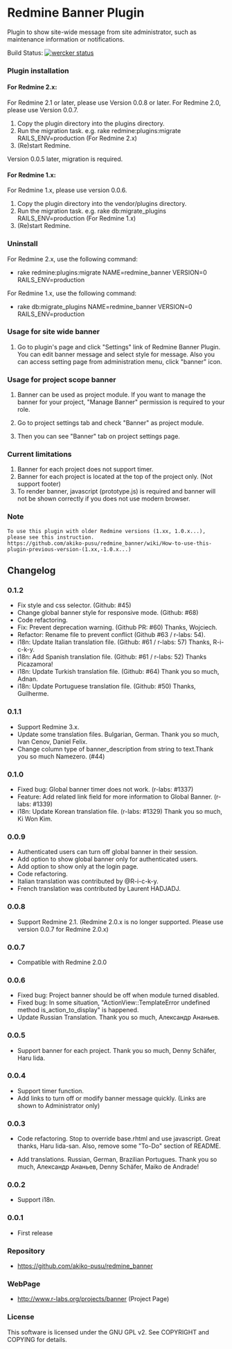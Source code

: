# Redmine Banner Plugin 

Plugin to show site-wide message from site administrator, such as maintenance
information or notifications.

Build Status: [![wercker status](https://app.wercker.com/status/d9d99ba1334f550bd82fd6ae5218523f/s/master "wercker status")](https://app.wercker.com/project/byKey/d9d99ba1334f550bd82fd6ae5218523f)

### Plugin installation

#### For Redmine 2.x:

For Redmine 2.1 or later, please use Version 0.0.8 or later. For Redmine 2.0,
please use Version 0.0.7.

1.  Copy the plugin directory into the plugins directory.
2.  Run the migration task.  e.g. rake redmine:plugins:migrate
    RAILS_ENV=production  (For Redmine 2.x)
3.  (Re)start Redmine.


Version 0.0.5 later, migration is required.

#### For Redmine 1.x:

For Redmine 1.x, please use version 0.0.6.

1.  Copy the plugin directory into the vendor/plugins directory.
2.  Run the migration task. e.g. rake db:migrate_plugins RAILS_ENV=production
    (For Redmine 1.x)
3.  (Re)start Redmine.


### Uninstall

For Redmine 2.x, use the following command:

*   rake redmine:plugins:migrate NAME=redmine_banner VERSION=0
    RAILS_ENV=production


For Redmine 1.x, use the following command:

*   rake db:migrate_plugins NAME=redmine_banner VERSION=0 RAILS_ENV=production


### Usage for site wide banner

1.  Go to plugin's page and click "Settings" link of Redmine Banner Plugin.
    You can edit banner message and select style for message. Also you can
    access setting page from administration menu, click "banner" icon. 


### Usage for project scope banner

1.  Banner can be used as project module. If you want to manage the banner for
    your project, "Manage Banner" permission is required to your role.

2.  Go to project settings tab and check "Banner" as project module.
3.  Then you can see "Banner" tab on project settings page.


### Current limitations

1.  Banner for each project does not support timer.
2.  Banner for each project is located at the top of the project only. (Not
    support footer)
3.  To render banner, javascript (prototype.js) is required and banner will
    not be shown correctly if you does not use modern browser.



### Note

    To use this plugin with older Redmine versions (1.xx, 1.0.x...), please see this instruction.
    https://github.com/akiko-pusu/redmine_banner/wiki/How-to-use-this-plugin-previous-version-(1.xx,-1.0.x...)

## Changelog

### 0.1.2

*   Fix style and css selector. (Github: #45)
*   Change global banner style for responsive mode. (Github: #68)
*   Code refactoring.
*   Fix: Prevent deprecation warning. (Github PR: #60) Thanks, Wojciech.
*   Refactor: Rename file to prevent conflict (Github #63 / r-labs: 54).
*   i18n: Update Italian translation file. (Github: #61 / r-labs: 57) Thanks,
    R-i-c-k-y.
*   i18n: Add Spanish translation file. (Github: #61 / r-labs: 52) Thanks
    Picazamora!
*   i18n: Update Turkish translation file. (Github: #64) Thank you so much,
    Adnan.
*   i18n: Update Portuguese translation file. (Github: #50) Thanks, Guilherme.


### 0.1.1

*   Support Redmine 3.x.
*   Update some translation files. Bulgarian, German. Thank you so much, Ivan
    Cenov, Daniel Felix.
*   Change column type of banner_description from string to text.Thank you so
    much Namezero. (#44)


### 0.1.0

*   Fixed bug: Global banner timer does not work. (r-labs: #1337)
*   Feature: Add related link field for more information to Global Banner.
    (r-labs: #1339)
*   i18n: Update Korean translation file. (r-labs: #1329) Thank you so much,
    Ki Won Kim.


### 0.0.9

*   Authenticated users can turn off global banner in their session.
*   Add option to show global banner only for authenticated users.
*   Add option to show only at the login page.
*   Code refactoring.
*   Italian translation was contributed by @R-i-c-k-y.
*   French translation was contributed by Laurent HADJADJ.


### 0.0.8

*   Support Redmine 2.1. (Redmine 2.0.x is no longer supported. Please use
    version 0.0.7 for Redmine 2.0.x) 


### 0.0.7

*   Compatible with Redmine 2.0.0


### 0.0.6

*   Fixed bug: Project banner should be off when module turned disabled.
*   Fixed bug: In some situation, "ActionView::TemplateError undefined method
    is_action_to_display" is happened.
*   Update Russian Translation. Thank you so much, Александр Ананьев.


### 0.0.5

*   Support banner for each project. Thank you so much, Denny Schäfer, Haru
    Iida.


### 0.0.4

*   Support timer function.
*   Add links to turn off or modify banner message quickly. (Links are shown
    to Administrator only) 


### 0.0.3

*   Code refactoring. Stop to override base.rhtml and use javascript. Great
    thanks, Haru Iida-san. Also, remove some "To-Do" section of README.

*   Add translations. Russian, German, Brazilian Portugues. Thank you so much,
    Александр Ананьев, Denny Schäfer, Maiko de Andrade!


### 0.0.2

*   Support i18n.


### 0.0.1

*   First release


### Repository

*   https://github.com/akiko-pusu/redmine_banner


### WebPage

*   http://www.r-labs.org/projects/banner (Project Page)


### License

This software is licensed under the GNU GPL v2. See COPYRIGHT and COPYING for
details. 
